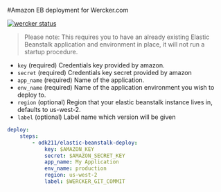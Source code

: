 #Amazon EB deployment for Wercker.com

[![wercker status](https://app.wercker.com/status/3ea4d8e8027efa1900e1bbb00280d0a2/m "wercker status")](https://app.wercker.com/project/bykey/3ea4d8e8027efa1900e1bbb00280d0a2)

> Please note: This requires you to have an already existing Elastic Beanstalk application and environment in place, it will not run a startup procedure.

* `key` (required) Credentials key provided by amazon.
* `secret` (required) Credentials key secret provided by amazon
* `app_name` (required) Name of the application.
* `env_name` (required) Name of the application environment you wish to deploy to.
* `region` (optional) Region that your elastic beanstalk instance lives in, defaults to us-west-2.
* `label` (optional) Label name which version will be given


```yml
deploy:
    steps:
        - odk211/elastic-beanstalk-deploy:
            key: $AMAZON_KEY
            secret: $AMAZON_SECRET_KEY
            app_name: My Application
            env_name: production
            region: us-west-2
            label: $WERCKER_GIT_COMMIT
```
